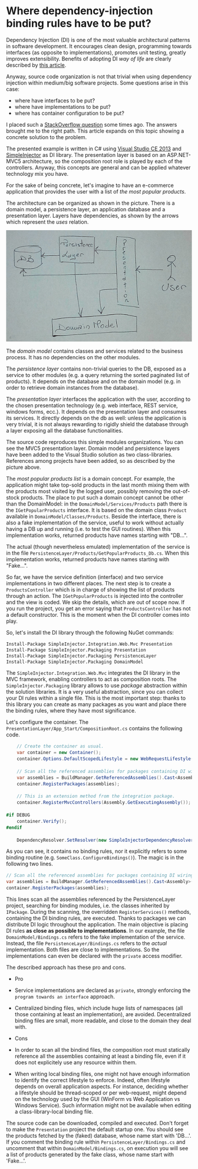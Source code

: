 # Where dependency-injection binding rules have to be put?

Dependency Injection (DI) is one of the most valuable architectural patterns in software development. It encourages clean design, programming towards interfaces (as opposite to implementations), promotes unit testing, greatly improves extensibility. Benefits of adopting DI *way of life* are clearly described by [this article](http://kozmic.net/2012/10/23/ioc-container-solves-a-problem-you-might-not-have-but-its-a-nice-problem-to-have/).

Anyway, source code organization is not that trivial when using dependency injection within medium/big software projects. Some questions arise in this case:
 * where have interfaces to be put?
 * where have implementations to be put?
 * where has container configuration to be put?

I placed such a [StackOverflow question](http://stackoverflow.com/questions/36386467/where-dependency-injection-registrations-have-to-be-put) some times ago. The answers brought me to the right path. This article expands on this topic showing a concrete solution to the problem.

The presented example is written in C# using [Visual Studio CE 2013](https://www.visualstudio.com/it/vs/community/) and [SimpleInjector](https://simpleinjector.org/index.html) as DI library. The presentation layer is based on an ASP.NET-MVC5 architecture, so the composition root role is played by each of the controllers. Anyway, this concepts are general and can be applied whatever technology mix you have.

For the sake of being concrete, let's imagine to have an e-commerce application that provides the user with a list of *the most popular products*.

The architecture can be organized as shown in the picture. There is a domain model, a persistence layer, an application database and a presentation layer. Layers have dependencies, as shown by the arrows which represent the *uses* relation.

![Application schema](https://github.com/supix/DIploy/blob/master/Schema.jpg)

The *domain model* contains classes and services related to the business process. It has no dependencies on the other modules.

The *persistence layer* contains non-trivial queries to the DB, exposed as a service to other modules (e.g. a query returning the sorted paginated list of products). It depends on the database and on the domain model (e.g. in order to retrieve domain instances from the database).

The *presentation layer* interfaces the application with the user, according to the chosen presentation technology (e.g. web interface, REST service, windows forms, ecc.). It depends on the presentation layer and consumes its services. It directly depends on the db as well: unless the application is very trivial, it is not always rewarding to rigidly shield the database through a layer exposing all the database functionalities.

The source code reproduces this simple modules organizations. You can see the MVC5 presentation layer. Domain model and persistence layers have been added to the Visual Studio solution as two class-libraries. References among projects have been added, so as described by the picture above.

The *most popular products list* is a domain concept. For example, the application might take top-sold products in the last month mixing them with the products most visited by the logged user, possibly removing the out-of-stock products. The place to put such a domain concept cannot be other than the DomainModel: in the `DomainModel/Services/Products` path there is the `IGetPopularProducts` interface. It is based on the domain class `Product` available in `DomainModel/Classes/Products`. Beside the interface, there is also a fake implementation of the service, useful to work without actually having a DB up and running (i.e. to test the GUI routines). When this implementation works, returned products have names starting with "DB...".

The actual (though nevertheless emulated) implementation of the service is in the file `PersistenceLayer/Products/GetPopularProducts_Db.cs`. When this implementation works, returned products have names starting with "Fake...".

So far, we have the service definition (interface) and two service implementations in two different places. The next step is to create a `ProductsController` which is in charge of showing the list of products through an action. The `IGetPopularProducts` is injected into the controller and the view is coded. We skip the details, which are out of scope now. If you run the project, you get an error saying that `ProductsController` has not a default constructor. This is the moment when the DI controller comes into play.

So, let's install the DI library through the following NuGet commands:

```NuGet
Install-Package SimpleInjector.Integration.Web.Mvc Presentation
Install-Package SimpleInjector.Packaging Presentation
Install-Package SimpleInjector.Packaging PersistenceLayer
Install-Package SimpleInjector.Packaging DomainModel
```

The `SimpleInjector.Integration.Web.Mvc` integrates the DI library in the MVC framework, enabling controllers to act as composition roots. The `SimpleInjector.Packaging` library allows to use *package* abstraction within the solution libraries. It is a very useful abstraction, since you can collect your DI rules within a single file. This is the most important step: thanks to this library you can create as many packages as you want and place there the binding rules, where they have most significance.

Let's configure the container. The `PresentationLayer/App_Start/CompositionRoot.cs` contains the following code.

```C#
	// Create the container as usual.
    var container = new Container();
    container.Options.DefaultScopedLifestyle = new WebRequestLifestyle();

    // Scan all the referenced assemblies for packages containing DI wiring rules
    var assemblies = BuildManager.GetReferencedAssemblies().Cast<Assembly>();
    container.RegisterPackages(assemblies);

    // This is an extension method from the integration package.
    container.RegisterMvcControllers(Assembly.GetExecutingAssembly());

#if DEBUG
    container.Verify();
#endif

    DependencyResolver.SetResolver(new SimpleInjectorDependencyResolver(container));
```

As you can see, it contains no binding rules, nor it explicitly refers to some binding routine (e.g. `SomeClass.ConfigureBindings()`). The magic is in the following two lines.

```C#
// Scan all the referenced assemblies for packages containing DI wiring rules
var assemblies = BuildManager.GetReferencedAssemblies().Cast<Assembly>();
container.RegisterPackages(assemblies);
```

This lines scan all the assemblies referenced by the PersistenceLayer project, searching for binding modules, i.e. the classes inherited by ``IPackage``. During the scanning, the overridden ``RegisterServices()`` methods, containing the DI binding rules, are executed. Thanks to packages we can distribute DI logic throughout the application. The main objective is placing DI rules **as close as possible to implementations**. In our example, the file `DomainModel/Bindings.cs` refers to the fake implementation of the service. Instead, the file `PersistenceLayer/Bindings.cs` refers to the *actual* implementation. Both files are close to implementations. So the implementations can even be declared with the `private` access modifier.

The described approach has these pro and cons.

* Pro
 * Service implementations are declared as `private`, strongly enforcing the `program towards an interface` approach.
 * Centralized binding files, which include huge lists of namespaces (all those containing at least an implementation), are avoided. Decentralized binding files are small, more readable, and close to the domain they deal with.

* Cons
 * In order to scan all the bindind files, the composition root must statically reference all the assemblies containing at least a binding file, even if it does not explicitely use any resource within them.
 * When writing local binding files, one might not have enough information to identify the correct lifestyle to enforce. Indeed, often lifestyle depends on overall application aspects. For instance, deciding whether a lifestyle should be thread-scoped or per web-request, might depend on the technology used by the GUI (WinForm vs Web Application vs Windows Service). Such information might not be available when editing a class-library-local binding file.
 
The source code can be downloaded, compiled and executed. Don't forget to make the `Presentation` project the default startup one. You should see the products fetched by the (faked) database, whose name start with 'DB...'. If you comment the binding rule within `PersistenceLayer/Bindings.cs` and uncomment that within `DomainModel/Bindings.cs`, on execution you will see a list of products generated by the fake class, whose name start with 'Fake...'.
